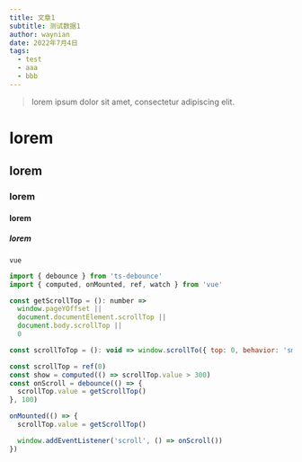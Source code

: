 ```yaml
---
title: 文章1
subtitle: 测试数据1
author: waynian
date: 2022年7月4日
tags: 
  - test
  - aaa
  - bbb
---
```


> lorem ipsum dolor sit amet, consectetur adipiscing elit.

# lorem
## lorem
### lorem
#### lorem
##### lorem

`vue`

```js
import { debounce } from 'ts-debounce'
import { computed, onMounted, ref, watch } from 'vue'

const getScrollTop = (): number =>
  window.pageYOffset ||
  document.documentElement.scrollTop ||
  document.body.scrollTop ||
  0

const scrollToTop = (): void => window.scrollTo({ top: 0, behavior: 'smooth' })

const scrollTop = ref(0)
const show = computed(() => scrollTop.value > 300)
const onScroll = debounce(() => {
  scrollTop.value = getScrollTop()
}, 100)

onMounted(() => {
  scrollTop.value = getScrollTop()

  window.addEventListener('scroll', () => onScroll())
})
```